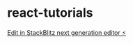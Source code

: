 # react-tutorials

[Edit in StackBlitz next generation editor ⚡️](https://stackblitz.com/~/github.com/maprabhu/react-tutorials)